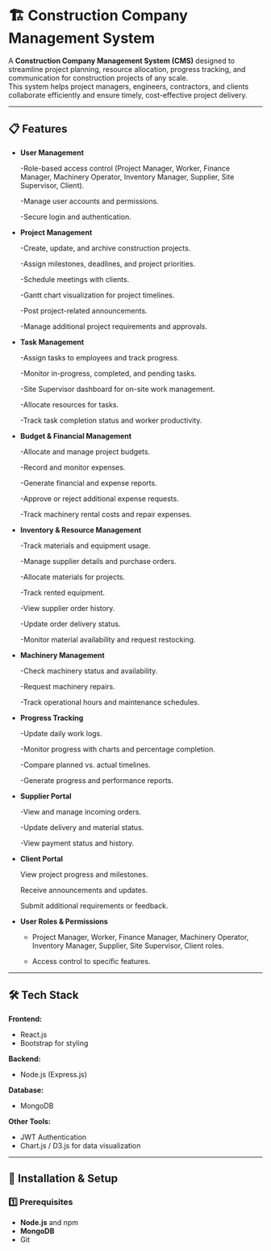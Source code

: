 # 🏗 Construction Company Management System

A **Construction Company Management System (CMS)** designed to streamline project planning, resource allocation, progress tracking, and communication for construction projects of any scale.  
This system helps project managers, engineers, contractors, and clients collaborate efficiently and ensure timely, cost-effective project delivery.

---

## 📋 Features

- **User Management**
  
  -Role-based access control (Project Manager,
   Worker, Finance Manager, Machinery Operator,
   Inventory Manager, Supplier, Site Supervisor, Client).
  
  -Manage user accounts and permissions.
  
  -Secure login and authentication.
  

- **Project Management**
  
  -Create, update, and archive construction projects.
  
  -Assign milestones, deadlines, and project priorities.
  
  -Schedule meetings with clients.
  
  -Gantt chart visualization for project timelines.
  
  -Post project-related announcements.
  
  -Manage additional project requirements and approvals.

- **Task Management**
  
  -Assign tasks to employees and track progress.
  
  -Monitor in-progress, completed, and pending tasks.
  
  -Site Supervisor dashboard for on-site work management.
  
  -Allocate resources for tasks.
  
  -Track task completion status and worker productivity.
  
- **Budget & Financial Management**
  
  -Allocate and manage project budgets.
  
  -Record and monitor expenses.
  
  -Generate financial and expense reports.
  
  -Approve or reject additional expense requests.
  
  -Track machinery rental costs and repair expenses.

- **Inventory & Resource Management**
  
  -Track materials and equipment usage.
  
  -Manage supplier details and purchase orders.
  
  -Allocate materials for projects.
  
  -Track rented equipment.
  
  -View supplier order history.
  
  -Update order delivery status.
  
  -Monitor material availability and request restocking.

- **Machinery Management**
  
  -Check machinery status and availability.
  
  -Request machinery repairs.
  
  -Track operational hours and maintenance schedules.

- **Progress Tracking**
  
  -Update daily work logs.
  
  -Monitor progress with charts and percentage completion.
  
  -Compare planned vs. actual timelines.
  
  -Generate progress and performance reports.

- **Supplier Portal**
  
  -View and manage incoming orders.
  
  -Update delivery and material status.
  
  -View payment status and history.

- **Client Portal**
  
  View project progress and milestones.
  
  Receive announcements and updates.
  
  Submit additional requirements or feedback.

- **User Roles & Permissions**
  
  - Project Manager, Worker, Finance Manager,
    Machinery Operator, Inventory Manager, Supplier, Site Supervisor, Client roles.
    
  - Access control to specific features.

---

## 🛠 Tech Stack

**Frontend:**
- React.js 
- Bootstrap for styling

**Backend:**
- Node.js (Express.js) 

**Database:**
- MongoDB

**Other Tools:**
- JWT Authentication
- Chart.js / D3.js for data visualization

---

## 🚀 Installation & Setup

### 1️⃣ Prerequisites
- **Node.js** and npm
- **MongoDB** 
- Git

